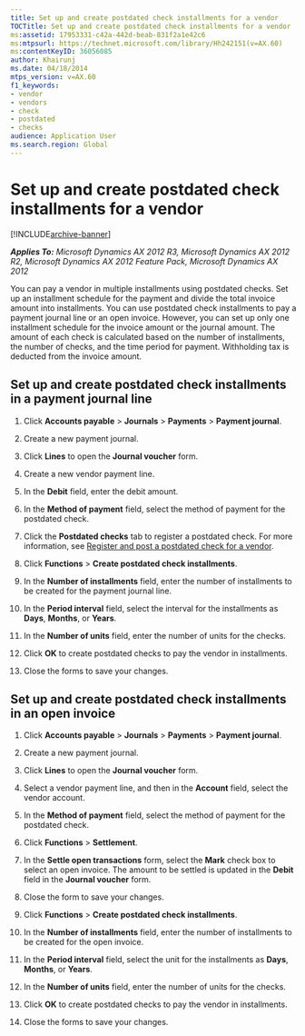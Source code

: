 ```yaml
---
title: Set up and create postdated check installments for a vendor
TOCTitle: Set up and create postdated check installments for a vendor
ms:assetid: 17953331-c42a-442d-beab-831f2a1e42c6
ms:mtpsurl: https://technet.microsoft.com/library/Hh242151(v=AX.60)
ms:contentKeyID: 36056085
author: Khairunj
ms.date: 04/18/2014
mtps_version: v=AX.60
f1_keywords:
- vendor
- vendors
- check
- postdated
- checks
audience: Application User
ms.search.region: Global
---
```


# Set up and create postdated check installments for a vendor 


[!INCLUDE[archive-banner](includes/archive-banner.md)]


_**Applies To:** Microsoft Dynamics AX 2012 R3, Microsoft Dynamics AX 2012 R2, Microsoft Dynamics AX 2012 Feature Pack, Microsoft Dynamics AX 2012_

You can pay a vendor in multiple installments using postdated checks. Set up an installment schedule for the payment and divide the total invoice amount into installments. You can use postdated check installments to pay a payment journal line or an open invoice. However, you can set up only one installment schedule for the invoice amount or the journal amount. The amount of each check is calculated based on the number of installments, the number of checks, and the time period for payment. Withholding tax is deducted from the invoice amount.

## Set up and create postdated check installments in a payment journal line

1.  Click **Accounts payable** \> **Journals** \> **Payments** \> **Payment journal**.

2.  Create a new payment journal.

3.  Click **Lines** to open the **Journal voucher** form.

4.  Create a new vendor payment line.

5.  In the **Debit** field, enter the debit amount.

6.  In the **Method of payment** field, select the method of payment for the postdated check.

7.  Click the **Postdated checks** tab to register a postdated check. For more information, see [Register and post a postdated check for a vendor](register-and-post-a-postdated-check-for-a-vendor.md).

8.  Click **Functions** \> **Create postdated check installments**.

9.  In the **Number of installments** field, enter the number of installments to be created for the payment journal line.

10. In the **Period interval** field, select the interval for the installments as **Days**, **Months**, or **Years**.

11. In the **Number of units** field, enter the number of units for the checks.

12. Click **OK** to create postdated checks to pay the vendor in installments.

13. Close the forms to save your changes.

## Set up and create postdated check installments in an open invoice

1.  Click **Accounts payable** \> **Journals** \> **Payments** \> **Payment journal**.

2.  Create a new payment journal.

3.  Click **Lines** to open the **Journal voucher** form.

4.  Select a vendor payment line, and then in the **Account** field, select the vendor account.

5.  In the **Method of payment** field, select the method of payment for the postdated check.

6.  Click **Functions** \> **Settlement**.

7.  In the **Settle open transactions** form, select the **Mark** check box to select an open invoice. The amount to be settled is updated in the **Debit** field in the **Journal voucher** form.

8.  Close the form to save your changes.

9.  Click **Functions** \> **Create postdated check installments**.

10. In the **Number of installments** field, enter the number of installments to be created for the open invoice.

11. In the **Period interval** field, select the unit for the installments as **Days**, **Months**, or **Years**.

12. In the **Number of units** field, enter the number of units for the checks.

13. Click **OK** to create postdated checks to pay the vendor in installments.

14. Close the forms to save your changes.

  


